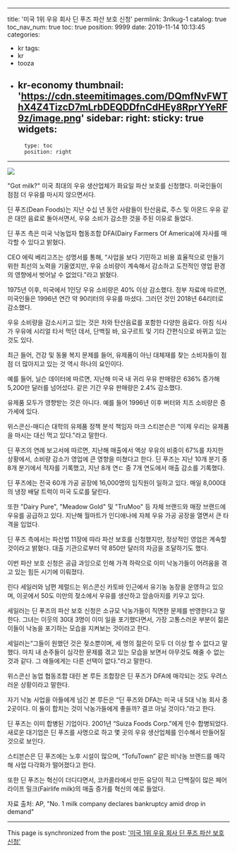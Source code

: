 
---
title: '미국 1위 우유 회사 딘 푸즈 파산 보호 신청'
permlink: 3nlkug-1
catalog: true
toc_nav_num: true
toc: true
position: 9999
date: 2019-11-14 10:13:45
categories:
- kr
tags:
- kr
- tooza
- kr-economy
thumbnail: 'https://cdn.steemitimages.com/DQmfNvFWThX4Z4TizcD7mLrbDEQDDfnCdHEy8RprYYeRF9z/image.png'
sidebar:
    right:
        sticky: true
widgets:
    -
        type: toc
        position: right
---


![](https://cdn.steemitimages.com/DQmfNvFWThX4Z4TizcD7mLrbDEQDDfnCdHEy8RprYYeRF9z/image.png)

"Got milk?" 미국 최대의 우유 생산업체가 화요일 파산 보호를 신청했다. 미국인들이 점점 더 우유를 마시지 않으면서다. 

딘 푸즈(Dean Foods)는 지난 수십 년 동안 사람들이 탄산음료, 주스 및 아몬드 우유 같은 대안 음료로 돌아서면서, 우유 소비가 감소한 것을 주된 이유로 들었다.  

딘 푸즈 측은 미국 낙농업자 협동조합 DFA(Dairy Farmers Of America)에 자사를 매각할 수 있다고 밝혔다. 

CEO 에릭 베리고즈는 성명서를 통해, “사업을 보다 기민하고 비용 효율적으로 만들기 위한 최선의 노력을 기울였지만, 우유 소비량이 계속해서 감소하고 도전적인 영업 환경의 영향에서 벗어날 수 없었다."라고 밝혔다. 

1975년 이후, 미국에서 1인당 우유 소비량은 40% 이상 감소했다. 정부 자료에 따르면, 미국인들은 1996년 연간 약 90리터의 우유를 마셨다. 그러던 것인 2018년 64리터로 감소했다. 

우유 소비량을 감소시키고 있는 것은 차와 탄산음료를 포함한 다양한 음료다. 아침 식사가 우유에 시리얼 타서 먹던 데서, 단백질 바, 요구르트 및 기타 간편식으로 바뀌고 있는 것도 있다. 

최근 들어, 건강 및 동물 복지 문제를 들어, 유제품이 아닌 대체재를 찾는 소비자들이 점점 더 많아지고 있는 것 역시 하나의 요인이다.  

예를 들어, 닐슨 데이터에 따르면, 지난해 미국 내 귀리 우유 판매량은 636% 증가해 5,200만 달러를 넘어섰다. 같은 기간 우유 판매량은 2.4% 감소했다. 

유제품 모두가 영향받는 것은 아니다. 예를 들어 1996년 이후 버터와 치즈 소비량은 증가세에 있다. 

위스콘신-매디슨 대학의 유제품 정책 분석 책임자 마크 스티븐슨은 “이제 우리는 유제품을 마시는 대신 먹고 있다."라고 말한다. 

딘 푸즈의 연례 보고서에 따르면, 지난해 매출에서 액상 우유의 비중이 67%를 차지한 상황에서, 소비량 감소가 영업에 큰 영향을 미쳤다고 한다. 딘 푸즈는 지난 10개 분기 중 8개 분기에서 적자를 기록했고, 지난 8개 연ㄷ 중 7개 연도에서 매출 감소를 기록했다. 

딘 푸즈에는 전국 60개 가공 공장에 16,000명의 임직원이 일하고 있다. 매일 8,000대의 냉장 배달 트럭이 미국 도로를 달린다. 

또한 "Dairy Pure", "Meadow Gold" 및 "TruMoo" 등 자체 브랜드와 매장 브랜드에 우유를 공급하고 있다. 지난해 월마트가 인디애나에 자체 우유 가공 공장을 열면서 큰 타격을 입었다. 

딘 푸즈 측에서는 파산법 11장에 따라 파산 보호를 신청했지만, 정상적인 영업은 계속할 것이라고 밝혔다. 대출 기관으로부터 약 850만 달러의 자금을 조달하기도 했다. 

이번 파산 보호 신청은 공급 과잉으로 인해 가격 하락으로 이미 낙농가들이 어려움을 겪고 있는 힘든 시기에 이뤄졌다.  

린다 세일러와 남편 제럴드는 위스콘신 카토바 인근에서 유기농 농장을 운영하고 있으며, 이곳에서 50도 미만의 젖소에서 우유를 생산하고 암송아지를 키우고 있다.  

세일러는 딘 푸즈의 파산 보호 신청은 소규모 낙농가들이 직면한 문제를 반영한다고 말한다. 그녀는 이웃의 30대 3명이 이미 일을 포기했다면서, 가장 고통스러운 부분이 젊은이들이 낙농을 포기하는 모습을 지켜보는 것이라고 한다. 

세일러는“그들이 원했던 것은 젖소뿐이며, 세 명의 젊은이 모두 더 이상 할 수 없다고 말했다. 마치 내 손주들이 심각한 문제를 겪고 있는 모습을 보면서 아무것도 해줄 수 없는 것과 같다. 그 애들에게는 다른 선택이 없다."라고 말한다. 

위스콘신 농업 협동조합 대린 본 루든 조합장은 딘 푸즈가 DFA에 매각되는 것도 우려스러운 상황이라고 말한다.  

자기 낙농 사업을 아들에게 넘긴 본 루든은 “딘 푸즈와 DFA는 미국 내 5대 낙농 회사 중 2곳이다. 이 둘이 합치는 것이 낙농가들에게 좋을까? 결코 아닐 것이다.”라고 한다.  

딘 푸즈는 이미 합병된 기업이다. 2001년 “Suiza Foods Corp.”에게 인수 합병되었다. 새로운 대기업은 딘 푸즈를 사명으로 하고 몇 곳의 우유 생산업체를 인수해서 만들어질 것으로 보인다.  

스티븐슨은 딘 푸즈에는 노후 시설이 많으며, “TofuTown” 같은 비낙농 브랜드를 매각해 사업 다각화가 떨어졌다고 한다.  

또한 딘 푸즈는 혁신이 더디다면서, 코카콜라에서 만든 유당이 적고 단백질이 많은 페어라이프 밀크(Fairlife milk)의 매출 증가를 혁신의 예로 들었다.  

자료 출처: AP, "No. 1 milk company declares bankruptcy amid drop in demand"

- - -

This page is synchronized from the post: ['미국 1위 우유 회사 딘 푸즈 파산 보호 신청'](https://steemit.com/@pius.pius/3nlkug-1)
